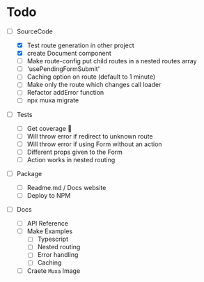 # Todo

- [ ] SourceCode

  - [x] Test route generation in other project
  - [x] create Document component
  - [ ] Make route-config put child routes in a nested routes array
  - [ ] 'usePendingFormSubmit'
  - [ ] Caching option on route (default to 1 minute)
  - [ ] Make only the route which changes call loader
  - [ ] Refactor addError function
  - [ ] npx muxa migrate

- [ ] Tests

  - [ ] Get coverage 🤣
  - [ ] Will throw error if redirect to unknown route
  - [ ] Will throw error if using Form without an action
  - [ ] Different props given to the Form
  - [ ] Action works in nested routing

- [ ] Package

  - [ ] Readme.md / Docs website
  - [ ] Deploy to NPM

- [ ] Docs
  - [ ] API Reference
  - [ ] Make Examples
    - [ ] Typescript
    - [ ] Nested routing
    - [ ] Error handling
    - [ ] Caching
  - [ ] Craete `Muxa` Image
